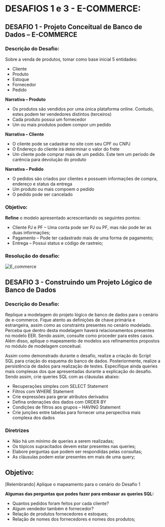 # DESAFIOS 1 e 3 - E-COMMERCE:

## DESAFIO 1 - Projeto Conceitual de Banco de Dados – E-COMMERCE

### Descrição do Desafio: 

Sobre a venda de produtos, tomar como base inicial 5 entidades:
- Cliente
- Produto
- Estoque
- Fornecedor
- Pedido

**Narrativa – Produto**
- Os produtos são vendidos por uma única plataforma online.
Contudo, estes podem ter vendedores distintos (terceiros)
- Cada produto possui um fornecedor
- Um ou mais produtos podem compor um pedido

**Narrativa – Cliente**
- O cliente pode se cadastrar no site com seu CPF ou CNPJ
- O Endereço do cliente irá determinar o valor do frete
- Um cliente pode comprar mais de um pedido. Este tem um período de carência para devolução do produto

**Narrativa – Pedido**
- O pedidos são criados por clientes e possuem informações de
compra, endereço e status da entrega
- Um produto ou mais compoem o pedido
- O pedido pode ser cancelado

### Objetivo:
**Refine** o modelo apresentado acrescentando os seguintes pontos:

- Cliente PJ e PF – Uma conta pode ser PJ ou PF, mas não pode ter as duas informações;
- Pagamento – Pode ter cadastrado mais de uma forma de pagamento;
- Entrega – Possui status e código de rastreio;

### Resolução do desafio:
![E_commerce](https://user-images.githubusercontent.com/66090235/189775490-a538ed74-39d2-43a1-929f-9903253a8e81.png)


## DESAFIO 3 -  Construindo um Projeto Lógico de Banco de Dados

### Descrição do Desafio:

Replique a modelagem do projeto lógico de banco de dados para o cenário de e-commerce. Fique atento as definições de chave primária e estrangeira, assim como as constraints presentes no cenário modelado. Perceba que dentro desta modelagem haverá relacionamentos presentes no modelo EER. Sendo assim, consulte como proceder para estes casos. Além disso, aplique o mapeamento de modelos aos refinamentos propostos no módulo de modelagem conceitual.

Assim como demonstrado durante o desafio, realize a criação do Script SQL para criação do esquema do banco de dados. Posteriormente, realize a persistência de dados para realização de testes. Especifique ainda queries mais complexas dos que apresentadas durante a explicação do desafio. Sendo assim, crie queries SQL com as cláusulas abaixo:

- Recuperações simples com SELECT Statement
- Filtros com WHERE Statement
- Crie expressões para gerar atributos derivados
- Defina ordenações dos dados com ORDER BY
- Condições de filtros aos grupos – HAVING Statement
- Crie junções entre tabelas para fornecer uma perspectiva mais complexa dos dados

### Diretrizes
- Não há um mínimo de queries a serem realizadas;
- Os tópicos supracitados devem estar presentes nas queries;
- Elabore perguntas que podem ser respondidas pelas consultas;
- As cláusulas podem estar presentes em mais de uma query;

## Objetivo:
[Relembrando] Aplique o mapeamento para o cenário do Desafio 1

**Algumas das perguntas que podes fazer para embasar as queries SQL:**

- Quantos pedidos foram feitos por cada cliente?
- Algum vendedor também é fornecedor?
- Relação de produtos fornecedores e estoques;
- Relação de nomes dos fornecedores e nomes dos produtos;
